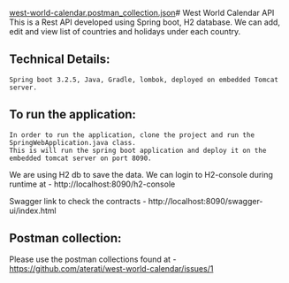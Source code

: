 [west-world-calendar.postman_collection.json](https://github.com/aterati/west-world-calendar/files/15271888/west-world-calendar.postman_collection.json)# West World Calendar API
This is a Rest API developed using Spring boot, H2 database. We can add, edit and view list of countries and holidays under each country.

## Technical Details:

	Spring boot 3.2.5, Java, Gradle, lombok, deployed on embedded Tomcat server.
	
## To run the application:

	In order to run the application, clone the project and run the SpringWebApplication.java class. 
	This is will run the spring boot application and deploy it on the embedded tomcat server on port 8090.

  We are using H2 db to save the data. We can login to H2-console during runtime at - http://localhost:8090/h2-console
	
  Swagger link to check the contracts - http://localhost:8090/swagger-ui/index.html
 

## Postman collection:

Please use the postman collections found at - https://github.com/aterati/west-world-calendar/issues/1
